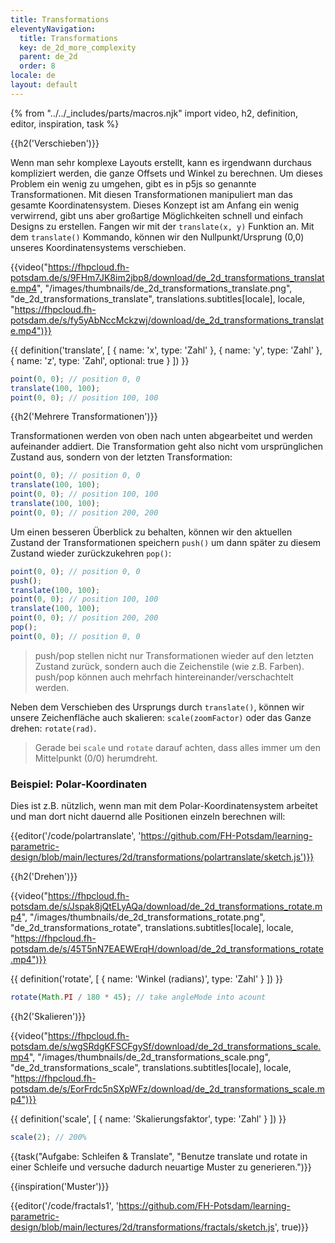 ```yaml
---
title: Transformations
eleventyNavigation:
  title: Transformations
  key: de_2d_more_complexity
  parent: de_2d
  order: 8
locale: de
layout: default
---
```


{% from "../../_includes/parts/macros.njk" import video, h2, definition, editor, inspiration, task %}

{{h2('Verschieben')}}

Wenn man sehr komplexe Layouts erstellt, kann es irgendwann durchaus kompliziert werden, die ganze Offsets und Winkel zu berechnen. Um dieses Problem ein wenig zu umgehen, gibt es in p5js so genannte Transformationen. Mit diesen Transformationen manipuliert man das gesamte Koordinatensystem. Dieses Konzept ist am Anfang ein wenig verwirrend, gibt uns aber großartige Möglichkeiten schnell und einfach Designs zu erstellen. Fangen wir mit der `translate(x, y)` Funktion an. Mit dem `translate()` Kommando, können wir den Nullpunkt/Ursprung (0,0) unseres Koordinatensystems verschieben. 

{{video("https://fhpcloud.fh-potsdam.de/s/9FHm7JK8im2jbp8/download/de_2d_transformations_translate.mp4", "/images/thumbnails/de_2d_transformations_translate.png", "de_2d_transformations_translate", translations.subtitles[locale], locale, "https://fhpcloud.fh-potsdam.de/s/fy5yAbNccMckzwj/download/de_2d_transformations_translate.mp4")}}
<!--
dg: https://fhpcloud.fh-potsdam.de/s/fy5yAbNccMckzwj
de: https://fhpcloud.fh-potsdam.de/s/9FHm7JK8im2jbp8
en: https://fhpcloud.fh-potsdam.de/s/8mdTinP63eqL4se
-->

{{ definition('translate', [
  { name: 'x', type: 'Zahl' },
  { name: 'y', type: 'Zahl' },
  { name: 'z', type: 'Zahl', optional: true }
]) }}
```js
point(0, 0); // position 0, 0
translate(100, 100);
point(0, 0); // position 100, 100
```

{{h2('Mehrere Transformationen')}}

Transformationen werden von oben nach unten abgearbeitet und werden aufeinander addiert. Die Transformation geht also nicht vom ursprünglichen Zustand aus, sondern von der letzten Transformation:

```js
point(0, 0); // position 0, 0
translate(100, 100);
point(0, 0); // position 100, 100
translate(100, 100);
point(0, 0); // position 200, 200
```

Um einen besseren Überblick zu behalten, können wir den aktuellen Zustand der Transformationen speichern `push()` um dann später zu diesem Zustand wieder zurückzukehren `pop()`:

```js
point(0, 0); // position 0, 0
push();
translate(100, 100);
point(0, 0); // position 100, 100
translate(100, 100);
point(0, 0); // position 200, 200
pop();
point(0, 0); // position 0, 0
```

> push/pop stellen nicht nur Transformationen wieder auf den letzten Zustand zurück, sondern auch die Zeichenstile (wie z.B. Farben). push/pop können auch mehrfach hintereinander/verschachtelt werden.

Neben dem Verschieben des Ursprungs durch `translate()`, können wir unsere Zeichenfläche auch skalieren: `scale(zoomFactor)` oder das Ganze drehen: `rotate(rad)`.

> Gerade bei `scale` und `rotate` darauf achten, dass alles immer um den Mittelpunkt (0/0) herumdreht.

### Beispiel: Polar-Koordinaten

Dies ist z.B. nützlich, wenn man mit dem Polar-Koordinatensystem arbeitet und man dort nicht dauernd alle Positionen einzeln berechnen will:

{{editor('/code/polartranslate', 'https://github.com/FH-Potsdam/learning-parametric-design/blob/main/lectures/2d/transformations/polartranslate/sketch.js')}}

{{h2('Drehen')}}

{{video("https://fhpcloud.fh-potsdam.de/s/Jspak8jQtELyAQa/download/de_2d_transformations_rotate.mp4", "/images/thumbnails/de_2d_transformations_rotate.png", "de_2d_transformations_rotate", translations.subtitles[locale], locale, "https://fhpcloud.fh-potsdam.de/s/45T5nN7EAEWErqH/download/de_2d_transformations_rotate.mp4")}}
<!--
dg: https://fhpcloud.fh-potsdam.de/s/45T5nN7EAEWErqH
de: https://fhpcloud.fh-potsdam.de/s/Jspak8jQtELyAQa
en: https://fhpcloud.fh-potsdam.de/s/9p59bc4W663fp4C
-->

{{ definition('rotate', [
  { name: 'Winkel (radians)', type: 'Zahl' }
]) }}
```js
rotate(Math.PI / 180 * 45); // take angleMode into acount
```

{{h2('Skalieren')}}

{{video("https://fhpcloud.fh-potsdam.de/s/wgSRdgKFSCFgySf/download/de_2d_transformations_scale.mp4", "/images/thumbnails/de_2d_transformations_scale.png", "de_2d_transformations_scale", translations.subtitles[locale], locale, "https://fhpcloud.fh-potsdam.de/s/EorFrdc5nSXpWFz/download/de_2d_transformations_scale.mp4")}}
<!--
dg: https://fhpcloud.fh-potsdam.de/s/EorFrdc5nSXpWFz
de: https://fhpcloud.fh-potsdam.de/s/wgSRdgKFSCFgySf
en: https://fhpcloud.fh-potsdam.de/s/AAKPPkFNZKAFS9t
-->

{{ definition('scale', [
  { name: 'Skalierungsfaktor', type: 'Zahl' }
]) }}
```js
scale(2); // 200%
```

{{task("Aufgabe: Schleifen & Translate", "Benutze translate und rotate in einer Schleife und versuche dadurch neuartige Muster zu generieren.")}}

{{inspiration('Muster')}}

{{editor('/code/fractals1', 'https://github.com/FH-Potsdam/learning-parametric-design/blob/main/lectures/2d/transformations/fractals/sketch.js', true)}}